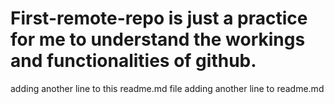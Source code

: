# First-remote-repo is just a practice for me to understand the workings and functionalities of github.
adding another line to this readme.md file 
adding another line to readme.md
